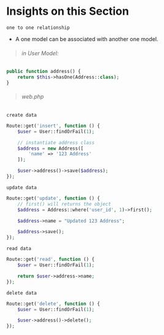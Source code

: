 # Insights on this Section
`one to one relationship`
- A one model can be associated with another one model.
> ###### in User Model:
```php
public function address() {
    return $this->hasOne(Address::class);
}
```
> ###### web.php
`create data`
```php
Route::get('insert', function () {
    $user = User::findOrFail(1);

    // instantiate address class
    $address = new Address([
        'name' => '123 Address'
    ]);

    $user->address()->save($address);
});
```
`update data`
```php
Route::get('update', function () {
    // first() will returns the object
    $address = Address::where('user_id', 1)->first();

    $address->name = "Updated 123 Address";

    $address->save();
});
```
`read data`
```php
Route::get('read', function () {
    $user = User::findOrFail(1);

    return $user->address->name;
});
```
`delete data`
```php
Route::get('delete', function () {
    $user = User::findOrFail(1);

    $user->address()->delete();
});
```
